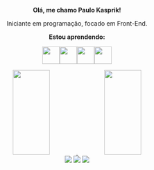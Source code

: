 <div align="center">
<p><strong>Olá, me chamo Paulo Kasprik!</strong></p>
<p>Iniciante em programação, focado em Front-End.</p>
</div>


<div align="center">
<p><strong>Estou aprendendo:<p></strong>
<img src="https://cdn.jsdelivr.net/gh/devicons/devicon/icons/html5/html5-original.svg" width="40" height="40"/><img src="https://cdn.jsdelivr.net/gh/devicons/devicon/icons/css3/css3-original.svg" width="40" height="40"/><img src="https://cdn.jsdelivr.net/gh/devicons/devicon/icons/javascript/javascript-original.svg" width="40" height="40"/><img src="https://cdn.jsdelivr.net/gh/devicons/devicon/icons/react/react-original-wordmark.svg" width="40" height="40"/>
</div>         
          
      
<div align="center">  
<a href="https://github.com/kaspr1k">
<img width="41%" height="195px" src="https://github-readme-stats.vercel.app/api/top-langs/?username=kaspr1k&layout=compact&langs_count=7&theme=dracula"/>
<img width="41%" height="195px" src="https://github-readme-stats.vercel.app/api?username=kaspr1k&show_icons=true&theme=dracula&include_all_commits=true&count_private=true"/>
</div>

<div align="center">
<a href="https://instagram.com/paulokasprik" target="_blank"><img src="https://img.shields.io/badge/-Instagram-%23E4405F?style=for-the-badge&logo=instagram&logoColor=white" target="_blank"></a>
<a href = "mailto:contatokasprik@gmail.com"><img src="https://img.shields.io/badge/Gmail-D14836?style=for-the-badge&logo=gmail&logoColor=white" target="_blank"></a>
<a href="https://www.linkedin.com/in/paulokasprik" target="_blank"><img src="https://img.shields.io/badge/-LinkedIn-%230077B5?style=for-the-badge&logo=linkedin&logoColor=white" target="_blank"></a>
</div>

